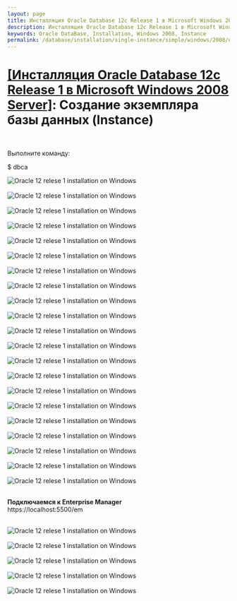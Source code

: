 ```yaml
---
layout: page
title: Инсталляция Oracle Database 12c Release 1 в Microsoft Windows 2008 Server - Создание экземпляра базы данных (Instance)
description: Инсталляция Oracle Database 12c Release 1 в Microsoft Windows 2008 Server - Создание экземпляра базы данных (Instance)
keywords: Oracle DataBase, Installation, Windows 2008, Instance
permalink: /database/installation/single-instance/simple/windows/2008/oracle/12.1/oracle-instance-creation/
---
```


# <a href="/database/installation/single-instance/simple/windows/2008/oracle/12.1/">[Инсталляция Oracle Database 12c Release 1 в Microsoft Windows 2008 Server]</a>: Создание экземпляра базы данных (Instance)

<br/>

Выполните команду:
<br/>

<div class="linuxCommand">
$ dbca
</div>

<img src="https://img.oracledba.net/database/windows/2008/oracle/12.1/install/instance/oracle12R1_database_instance_creation_01.png" border="0" alt="Oracle 12 relese 1 installation on Windows"><br/><br/>
<img src="https://img.oracledba.net/database/windows/2008/oracle/12.1/install/instance/oracle12R1_database_instance_creation_02.png" border="0" alt="Oracle 12 relese 1 installation on Windows"><br/><br/>
<img src="https://img.oracledba.net/database/windows/2008/oracle/12.1/install/instance/oracle12R1_database_instance_creation_03.png" border="0" alt="Oracle 12 relese 1 installation on Windows"><br/><br/>
<img src="https://img.oracledba.net/database/windows/2008/oracle/12.1/install/instance/oracle12R1_database_instance_creation_04.png" border="0" alt="Oracle 12 relese 1 installation on Windows"><br/><br/>
<img src="https://img.oracledba.net/database/windows/2008/oracle/12.1/install/instance/oracle12R1_database_instance_creation_05.png" border="0" alt="Oracle 12 relese 1 installation on Windows"><br/><br/>
<img src="https://img.oracledba.net/database/windows/2008/oracle/12.1/install/instance/oracle12R1_database_instance_creation_06.png" border="0" alt="Oracle 12 relese 1 installation on Windows"><br/><br/>
<img src="https://img.oracledba.net/database/windows/2008/oracle/12.1/install/instance/oracle12R1_database_instance_creation_07.png" border="0" alt="Oracle 12 relese 1 installation on Windows"><br/><br/>
<img src="https://img.oracledba.net/database/windows/2008/oracle/12.1/install/instance/oracle12R1_database_instance_creation_08.png" border="0" alt="Oracle 12 relese 1 installation on Windows"><br/><br/>
<img src="https://img.oracledba.net/database/windows/2008/oracle/12.1/install/instance/oracle12R1_database_instance_creation_09.png" border="0" alt="Oracle 12 relese 1 installation on Windows"><br/><br/>
<img src="https://img.oracledba.net/database/windows/2008/oracle/12.1/install/instance/oracle12R1_database_instance_creation_10.png" border="0" alt="Oracle 12 relese 1 installation on Windows"><br/><br/>
<img src="https://img.oracledba.net/database/windows/2008/oracle/12.1/install/instance/oracle12R1_database_instance_creation_11.png" border="0" alt="Oracle 12 relese 1 installation on Windows"><br/><br/>
<img src="https://img.oracledba.net/database/windows/2008/oracle/12.1/install/instance/oracle12R1_database_instance_creation_12.png" border="0" alt="Oracle 12 relese 1 installation on Windows"><br/><br/>
<img src="https://img.oracledba.net/database/windows/2008/oracle/12.1/install/instance/oracle12R1_database_instance_creation_13.png" border="0" alt="Oracle 12 relese 1 installation on Windows"><br/><br/>
<img src="https://img.oracledba.net/database/windows/2008/oracle/12.1/install/instance/oracle12R1_database_instance_creation_14.png" border="0" alt="Oracle 12 relese 1 installation on Windows"><br/><br/>
<img src="https://img.oracledba.net/database/windows/2008/oracle/12.1/install/instance/oracle12R1_database_instance_creation_15.png" border="0" alt="Oracle 12 relese 1 installation on Windows"><br/><br/>
<img src="https://img.oracledba.net/database/windows/2008/oracle/12.1/install/instance/oracle12R1_database_instance_creation_16.png" border="0" alt="Oracle 12 relese 1 installation on Windows"><br/><br/>
<img src="https://img.oracledba.net/database/windows/2008/oracle/12.1/install/instance/oracle12R1_database_instance_creation_17.png" border="0" alt="Oracle 12 relese 1 installation on Windows"><br/><br/>
<img src="https://img.oracledba.net/database/windows/2008/oracle/12.1/install/instance/oracle12R1_database_instance_creation_18.png" border="0" alt="Oracle 12 relese 1 installation on Windows"><br/><br/>
<img src="https://img.oracledba.net/database/windows/2008/oracle/12.1/install/instance/oracle12R1_database_instance_creation_19.png" border="0" alt="Oracle 12 relese 1 installation on Windows"><br/><br/>
<img src="https://img.oracledba.net/database/windows/2008/oracle/12.1/install/instance/oracle12R1_database_instance_creation_20.png" border="0" alt="Oracle 12 relese 1 installation on Windows"><br/><br/>
<img src="https://img.oracledba.net/database/windows/2008/oracle/12.1/install/instance/oracle12R1_database_instance_creation_21.png" border="0" alt="Oracle 12 relese 1 installation on Windows"><br/><br/>

<strong>Подключаемся к Enterprise Manager</strong><br/>
https://localhost:5500/em
<br/><br/>

<img src="https://img.oracledba.net/database/windows/2008/oracle/12.1/install/instance/oracle12R1_database_instance_creation_22.png" border="0" alt="Oracle 12 relese 1 installation on Windows"><br/><br/>
<img src="https://img.oracledba.net/database/windows/2008/oracle/12.1/install/instance/oracle12R1_database_instance_creation_23.png" border="0" alt="Oracle 12 relese 1 installation on Windows"><br/><br/>
<img src="https://img.oracledba.net/database/windows/2008/oracle/12.1/install/instance/oracle12R1_database_instance_creation_24.png" border="0" alt="Oracle 12 relese 1 installation on Windows"><br/><br/>
<img src="https://img.oracledba.net/database/windows/2008/oracle/12.1/install/instance/oracle12R1_database_instance_creation_25.png" border="0" alt="Oracle 12 relese 1 installation on Windows"><br/><br/>
<img src="https://img.oracledba.net/database/windows/2008/oracle/12.1/install/instance/oracle12R1_database_instance_creation_26.png" border="0" alt="Oracle 12 relese 1 installation on Windows"><br/><br/>
